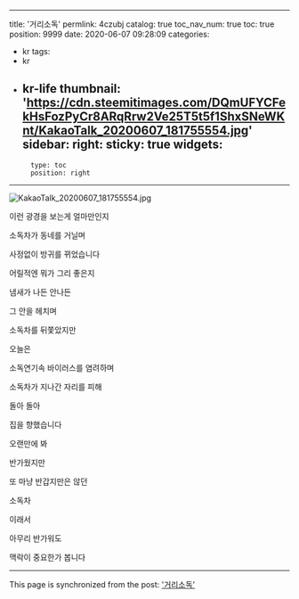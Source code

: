 
---
title: '거리소독'
permlink: 4czubj
catalog: true
toc_nav_num: true
toc: true
position: 9999
date: 2020-06-07 09:28:09
categories:
- kr
tags:
- kr
- kr-life
thumbnail: 'https://cdn.steemitimages.com/DQmUFYCFekHsFozPyCr8ARqRrw2Ve25T5t5f1ShxSNeWKnt/KakaoTalk_20200607_181755554.jpg'
sidebar:
    right:
        sticky: true
widgets:
    -
        type: toc
        position: right
---


![KakaoTalk_20200607_181755554.jpg](https://cdn.steemitimages.com/DQmUFYCFekHsFozPyCr8ARqRrw2Ve25T5t5f1ShxSNeWKnt/KakaoTalk_20200607_181755554.jpg)

이런 광경을 보는게 얼마만인지

소독차가 동네를 거닐며 

사정없이 방귀를 뀌었습니다

어릴적엔 뭐가 그리 좋은지

냄새가 나든 안나든

그 안을 헤치며

소독차를 뒤쫓았지만

오늘은

소독연기속 바이러스를 염려하며

소독차가 지나간 자리를 피해 

돌아 돌아

집을 향했습니다

오랜만에 봐

반가웠지만

또 마냥 반갑지만은 않던

소독차

이래서 

아무리 반가워도

맥락이 중요한가 봅니다

- - -

This page is synchronized from the post: ['거리소독'](https://steemit.com/@coreabeforekorea/4czubj)
